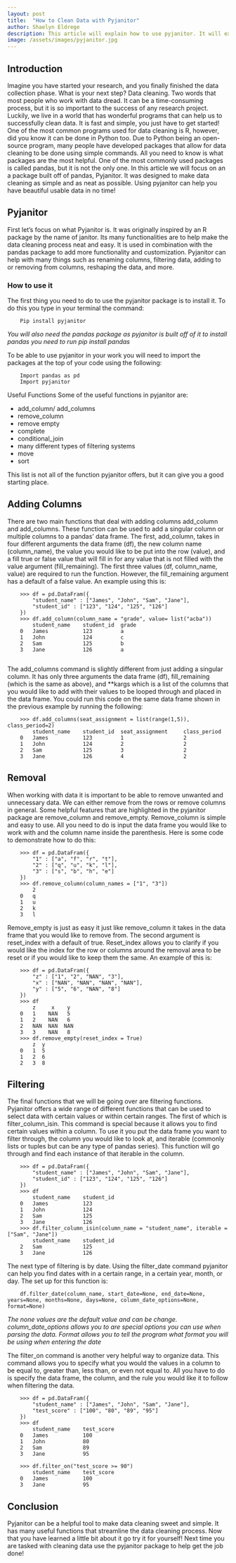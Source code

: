 ```yaml
---
layout: post
title:  "How to Clean Data with Pyjanitor"
author: Shaelyn Eldrege
description: This article will explain how to use pyjanitor. It will explain how to install it and some of the key functions to help with data cleaning.
image: /assets/images/pyjanitor.jpg
---
```


## Introduction

Imagine you have started your research, and you finally finished the data collection phase. What is your next step? Data cleaning. Two words that most people who work with data dread. It can be a time-consuming process, but it is so important to the success of any research project. 
Luckily, we live in a world that has wonderful programs that can help us to successfully clean data. It is fast and simple, you just have to get started! One of the most common programs used for data cleaning is R, however, did you know it can be done in Python too. Due to Python being an open-source program, many people have developed packages that allow for data cleaning to be done using simple commands. All you need to know is what packages are the most helpful.
One of the most commonly used packages is called pandas, but it is not the only one. In this article we will focus on an a package built off of pandas, Pyjanitor. It was designed to make data cleaning as simple and as neat as possible. Using pyjanitor can help you have beautiful usable data in no time!

	
## Pyjanitor

First let’s focus on what Pyjanitor is. It was originally inspired by an R package by the name of janitor. Its many functionalities are to help make the data cleaning process neat and easy. It is used in combination with the pandas package to add more functionality and customization. Pyjanitor can help with many things such as renaming columns, filtering data, adding to or removing from columns, reshaping the data, and more. 

### How to use it
The first thing you need to do to use the pyjanitor package is to install it. 
To do this you type in your terminal the command:  
```
    Pip install pyjanitor
```
*You will also need the pandas package as pyjanitor is built off of it to install pandas you need to run pip install pandas* 

To be able to use pyjanitor in your work you will need to import the packages at the top of your code using the following:
```
    Import pandas as pd
    Import pyjanitor
```

Useful Functions
	Some of the useful functions in pyjanitor are:

*	add_column/ add_columns
*	remove_column
*	remove empty
*	complete
*	conditional_join
*	many different types of filtering systems
*	move
*	sort

This list is not all of the function pyjanitor offers, but it can give you a good starting place.
## Adding Columns
There are two main functions that deal with adding columns add_column and add_columns. These function can be used to add a singular column or multiple columns to a pandas’ data frame. The first, add_column, takes in four different arguments the data frame (df), the new column name (column_name), the value you would like to be put into the row (value), and a fill true or false value that will fill in for any value that is not filled with the value argument (fill_remaining). The first three values (df, column_name, value) are required to run the function. However, the fill_remaining argument has a default of a false value.  An example using this is:

```
    >>> df = pd.DataFram({
        "student_name" : ["James", "John", "Sam", "Jane"],
        "student_id" : ["123", "124", "125", "126"]
    })
    >>> df.add_column(column_name = "grade", value= list("acba"))
        student_name    student_id  grade
    0   James           123         a
    1   John            124         c
    2   Sam             125         b
    3   Jane            126         a


```

The add_columns command is slightly different from just adding a singular column. It has only three arguments the data frame (df), fill_remaining (which is the same as above), and **kargs which is a list of the columns that you would like to add with their values to be looped through and placed in the data frame. You could run this code on the same data frame shown in the previous example by running the following:

```
    >>> df.add_columns(seat_assignment = list(range(1,5)), class_period=2)
        student_name    student_id  seat_assignment     class_period
    0   James           123         1                   2
    1   John            124         2                   2
    2   Sam             125         3                   2
    3   Jane            126         4                   2
```


## Removal
When working with data it is important to be able to remove unwanted and unnecessary data. We can either remove from the rows or remove columns in general. Some helpful features that are highlighted in the pyjanitor package are remove_column and remove_empty. 
Remove_column is simple and easy to use. All you need to do is input the data frame you would like to work with and the column name inside the parenthesis. Here is some code to demonstrate how to do this:

```
    >>> df = pd.DataFram({
        "1" : ["a", "f", "r", "t"],
        "2" : ["q", "u", "k", "l"],
        "3" : ["s", "b", "h", "e"]
    })
    >>> df.remove_column(column_names = ["1", "3"])
        2
    0   q
    1   u
    2   k
    3   l
```

Remove_empty is just as easy it just like remove_column it takes in the data frame that you would like to remove from. The second argument is reset_index with a default of true. Reset_index allows you to clarify if you would like the index for the row or columns around the removal area to be reset or if you would like to keep them the same. An example of this is:

```
    >>> df = pd.DataFram({
        "z" : ["1", "2", "NAN", "3"],
        "x" : ["NAN", "NAN", "NAN", "NAN"],
        "y" : ["5", "6", "NAN", "8"]
    })
    >>> df
        z     x    y
    0   1    NAN   5
    1   2    NAN   6
    2   NAN  NAN  NAN
    3   3    NAN   8
    >>> df.remove_empty(reset_index = True)
        z  y
    0   1  5
    1   2  6
    2   3  8
```


## Filtering

The final functions that we will be going over are filtering functions. Pyjanitor offers a wide range of different functions that can be used to select data with certain values or within certain ranges. The first of which is filter_column_isin. This command is special because it allows you to find certain values within a column. To use it you put the data frame you want to filter through, the column you would like to look at, and iterable (commonly lists or tuples but can be any type of pandas series). This function will go through and find each instance of that iterable in the column.

```
    >>> df = pd.DataFram({
        "student_name" : ["James", "John", "Sam", "Jane"],
        "student_id" : ["123", "124", "125", "126"]
    })
    >>> df
        student_name    student_id  
    0   James           123         
    1   John            124         
    2   Sam             125         
    3   Jane            126    
    >>> df.filter_column_isin(column_name = "student_name", iterable = ["Sam", "Jane"])     
        student_name    student_id           
    2   Sam             125         
    3   Jane            126 
```
The next type of filtering is by date. Using the filter_date command pyjanitor can help you find dates with in a certain range, in a certain year, month, or day. The set up for this function is:

```
    df.filter_date(column_name, start_date=None, end_date=None, years=None, months=None, days=None, column_date_options=None, format=None)
```
*The none values are the default value and can be change. column_date_options allows you to are special options you can use when parsing the data. Format allows you to tell the program what format you will be using when entering the date*

The filter_on command is another very helpful way to organize data. This command allows you to specify what you would the values in a column to be equal to, greater than, less than, or even not equal to. All you have to do is specify the data frame, the column, and the rule you would like it to follow when filtering the data.

```
    >>> df = pd.DataFram({
        "student_name" : ["James", "John", "Sam", "Jane"],
        "test_score" : ["100", "80", "89", "95"]
    })
    >>> df
        student_name    test_score  
    0   James           100         
    1   John            80         
    2   Sam             89         
    3   Jane            95 

    >>> df.filter_on("test_score >= 90")        
        student_name    test_score  
    0   James           100         
    3   Jane            95 
```

## Conclusion
Pyjanitor can be a helpful tool to make data cleaning sweet and simple. It has many useful functions that streamline the data cleaning process. Now that you have learned a little bit about it go try it for yourself! Next time you are tasked with cleaning data use the pyjanitor package to help get the job done!



